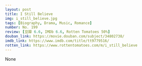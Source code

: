 ```yaml
---
layout: post 
title: I Still Believe
img: i_still_believe.jpg
tags: [Biography, Drama, Music, Romance]
number: No. 199
review: [豆瓣 6.6, IMDb 6.6, Rotten Tomatoes 50%]
douban_link: https://movie.douban.com/subject/34802738/
imdb_link: https://www.imdb.com/title/tt9779516/
rotten_link: https://www.rottentomatoes.com/m/i_still_believe
---
```


None
